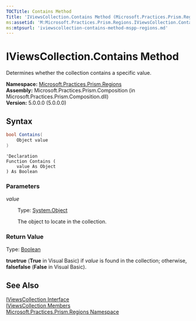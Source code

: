 ```yaml
---
TOCTitle: Contains Method
Title: 'IViewsCollection.Contains Method (Microsoft.Practices.Prism.Regions)'
ms:assetid: 'M:Microsoft.Practices.Prism.Regions.IViewsCollection.Contains(System.Object)'
ms:mtpsurl: 'iviewscollection-contains-method-mspp-regions.md'
---
```


# IViewsCollection.Contains Method

Determines whether the collection contains a specific value.

**Namespace:** [Microsoft.Practices.Prism.Regions](/patterns-practices/reference/mspp-regions-namespace)  
**Assembly:** Microsoft.Practices.Prism.Composition (in Microsoft.Practices.Prism.Composition.dll)  
**Version:** 5.0.0.0 (5.0.0.0)

## Syntax

```C#
bool Contains(
	Object value
)
```
```VB
'Declaration
Function Contains ( 
	value As Object
) As Boolean
```

### Parameters

*value*

&nbsp;&nbsp;&nbsp;&nbsp;&nbsp;&nbsp;&nbsp;&nbsp;Type: [System.Object](http://msdn.microsoft.com/en-us/library/e5kfa45b)

&nbsp;&nbsp;&nbsp;&nbsp;&nbsp;&nbsp;&nbsp;&nbsp;The object to locate in the collection.

### Return Value

Type: [Boolean](http://msdn.microsoft.com/en-us/library/a28wyd50)

**truetrue** (**True** in Visual Basic) if *value* is found in the collection; otherwise, **falsefalse** (**False** in Visual Basic).

## See Also

[IViewsCollection Interface](/patterns-practices/reference/iviewscollection-interface-mspp-regions)  
[IViewsCollection Members](/patterns-practices/reference/iviewscollection-members-mspp-regions)  
[Microsoft.Practices.Prism.Regions Namespace](/patterns-practices/reference/mspp-regions-namespace)  